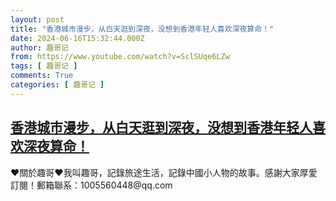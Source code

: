 ```yaml
---
layout: post
title: "香港城市漫步，从白天逛到深夜，没想到香港年轻人喜欢深夜算命！"
date: 2024-06-16T15:32:44.000Z
author: 趣哥记
from: https://www.youtube.com/watch?v=SclSUqe6LZw
tags: [ 趣哥记 ]
comments: True
categories: [ 趣哥记 ]
---
```

<!--1718551964000-->
[香港城市漫步，从白天逛到深夜，没想到香港年轻人喜欢深夜算命！](https://www.youtube.com/watch?v=SclSUqe6LZw)
------

<div>
♥關於趣哥♥我叫趣哥，記錄旅途生活，記錄中國小人物的故事。感謝大家厚愛訂閱！郵箱聯系：1005560448@qq.com
</div>
